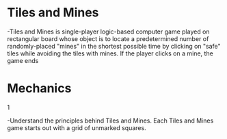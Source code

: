 # Tiles and Mines
-Tiles and Mines is single-player logic-based computer game played on rectangular board whose object is to locate a predetermined number of randomly-placed "mines" in the shortest possible time by clicking on "safe" tiles while avoiding the tiles with mines. If the player clicks on a mine, the game ends

# Mechanics 
1

-Understand the principles behind Tiles and Mines. Each Tiles and Mines game starts out with a grid of unmarked squares. 
